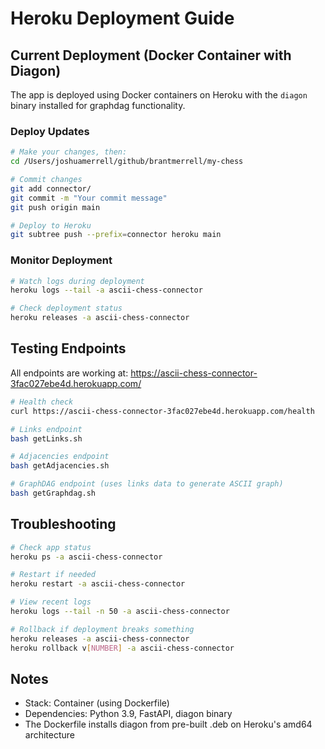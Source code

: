 # Heroku Deployment Guide

## Current Deployment (Docker Container with Diagon)

The app is deployed using Docker containers on Heroku with the `diagon` binary installed for graphdag functionality.

### Deploy Updates

```bash
# Make your changes, then:
cd /Users/joshuamerrell/github/brantmerrell/my-chess

# Commit changes
git add connector/
git commit -m "Your commit message"
git push origin main

# Deploy to Heroku
git subtree push --prefix=connector heroku main
```

### Monitor Deployment

```bash
# Watch logs during deployment
heroku logs --tail -a ascii-chess-connector

# Check deployment status
heroku releases -a ascii-chess-connector
```

## Testing Endpoints

All endpoints are working at: https://ascii-chess-connector-3fac027ebe4d.herokuapp.com/

```bash
# Health check
curl https://ascii-chess-connector-3fac027ebe4d.herokuapp.com/health

# Links endpoint
bash getLinks.sh

# Adjacencies endpoint
bash getAdjacencies.sh

# GraphDAG endpoint (uses links data to generate ASCII graph)
bash getGraphdag.sh
```

## Troubleshooting

```bash
# Check app status
heroku ps -a ascii-chess-connector

# Restart if needed
heroku restart -a ascii-chess-connector

# View recent logs
heroku logs --tail -n 50 -a ascii-chess-connector

# Rollback if deployment breaks something
heroku releases -a ascii-chess-connector
heroku rollback v[NUMBER] -a ascii-chess-connector
```

## Notes

- Stack: Container (using Dockerfile)
- Dependencies: Python 3.9, FastAPI, diagon binary
- The Dockerfile installs diagon from pre-built .deb on Heroku's amd64 architecture